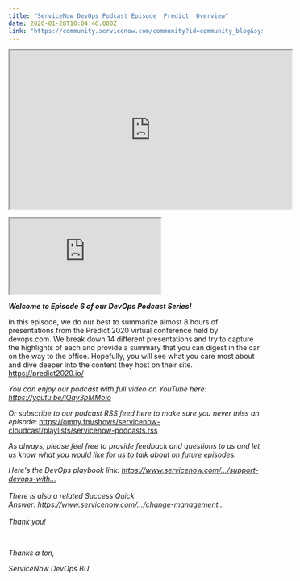 ```yaml
---
title: "ServiceNow DevOps Podcast Episode  Predict  Overview"
date: 2020-01-28T10:04:46.000Z
link: "https://community.servicenow.com/community?id=community_blog&sys_id=38ccdf6a1b260454ada243f6fe4bcb19"
---
```

<p><iframe style="height: 315px; width: 560px;" title="DevOps Episode 6: Predict 2020 Project MP3" src="https://omny.fm/shows/servicenow-cloudcast/devops-episode-6-predict-2020-project-mp3/embed"></iframe></p>
<p><iframe src="https://www.youtube.com/embed/lQqy3pMMoio"></iframe></p>
<p><strong><em>Welcome to Episode 6 of our DevOps Podcast Series!</em></strong></p>
<p>In this episode, we do our best to summarize almost 8 hours of presentations from the Predict 2020 virtual conference held by devops.com. We break down 14 different presentations and try to capture the highlights of each and provide a summary that you can digest in the car on the way to the office. Hopefully, you will see what you care most about and dive deeper into the content they host on their site. <a href="https://predict2020.io/" rel="nofollow">https://predict2020.io/</a></p>
<p><em>You can enjoy our podcast with full video on YouTube here: <a href="https://youtu.be/lQqy3pMMoio" rel="nofollow">https://youtu.be/lQqy3pMMoio</a> </em></p>
<p><em>Or subscribe to our podcast RSS feed here to make sure you never miss an episode: </em><a href="https://omny.fm/shows/servicenow-cloudcast/playlists/servicenow-podcasts.rss" rel="nofollow">https://omny.fm/shows/servicenow-cloudcast/playlists/servicenow-podcasts.rss </a></p>
<p><em>As always, please feel free to provide feedback and questions to us and let us know what you would like for us to talk about on future episodes. </em></p>
<p><em>Here&#39;s the DevOps playbook link: </em><a href="https://www.servicenow.com/success/playbook/support-devops-with-servicenow.html" rel="nofollow"><em>https://www.servicenow.com/.../support-devops-with...</em></a><em><br /> <br /> There is also a related Success Quick Answer: </em><a href="https://www.servicenow.com/content/dam/servicenow-assets/public/en-us/doc-type/success/quick-answer/change-management-automation-devops.pdf" rel="nofollow"><em>https://www.servicenow.com/.../change-management...</em></a><em><br /> <br /> Thank you!</em></p>
<p><em> </em></p>
<p><em>Thanks a ton,</em></p>
<p><em>ServiceNow DevOps BU</em></p>